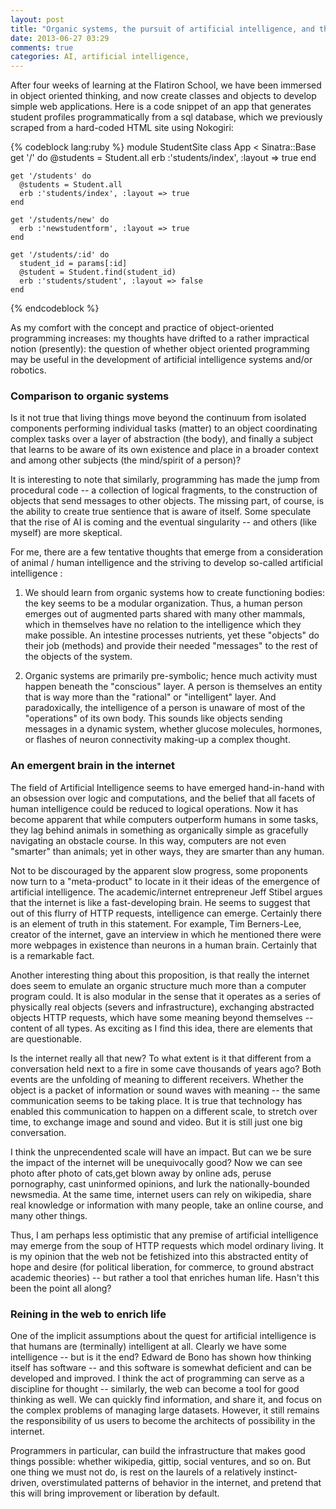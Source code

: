 ```yaml
---
layout: post
title: "Organic systems, the pursuit of artificial intelligence, and the internet"
date: 2013-06-27 03:29
comments: true
categories: AI, artificial intelligence, 
---
```


After four weeks of learning at the Flatiron School, we have been immersed in object oriented thinking, and now create classes and objects to develop simple web applications. Here is a code snippet of an app that generates student profiles programmatically from a sql database, which we previously scraped from a hard-coded HTML site using Nokogiri:

{% codeblock lang:ruby %}
module StudentSite
  class App < Sinatra::Base
    get '/' do
      @students = Student.all
      erb :'students/index', :layout => true
    end

    get '/students' do
      @students = Student.all
      erb :'students/index', :layout => true
    end

    get '/students/new' do  
      erb :'newstudentform', :layout => true
    end

    get '/students/:id' do
      student_id = params[:id]
      @student = Student.find(student_id)
      erb :'students/student', :layout => false
    end
{% endcodeblock %}

As my comfort with the concept and practice of object-oriented programming increases: my thoughts have drifted to a rather impractical notion (presently): the question of whether object oriented programming may be useful in the development of artificial intelligence systems and/or robotics.

### Comparison to organic systems

Is it not true that living things move beyond the continuum from isolated components performing individual tasks (matter) to an object coordinating complex tasks over a layer of abstraction (the body), and finally a subject that learns to be aware of its own existence and place in a broader context and among other subjects (the mind/spirit of a person)?

It is interesting to note that similarly, programming has made the jump from procedural code -- a collection of logical fragments, to the construction of objects that send messages to other objects. The missing part, of course, is the ability to create true sentience that is aware of itself. Some speculate that the rise of AI is coming and the eventual singularity -- and others (like myself) are more skeptical.

For me, there are a few tentative thoughts that emerge from a consideration of animal / human intelligence and the striving to develop so-called artificial intelligence :

1. We should learn from organic systems how to create functioning bodies: the key seems to be a modular organization. Thus, a human person emerges out of augmented parts shared with many other mammals, which in themselves have no relation to the intelligence which they make possible. An intestine processes nutrients, yet these "objects" do their job (methods) and provide their needed "messages" to the rest of the objects of the system.

2. Organic systems are primarily pre-symbolic; hence much activity must happen beneath the "conscious" layer. A person is themselves an entity that is way more than the "rational" or "intelligent" layer. And paradoxically, the intelligence of a person is unaware of most of the "operations" of its own body. This sounds like objects sending messages in a dynamic system, whether glucose molecules, hormones, or flashes of neuron connectivity making-up a complex thought. 

### An emergent brain in the internet

The field of Artificial Intelligence seems to have emerged hand-in-hand with an obsession over logic and computations, and the belief that all facets of human intelligence could be reduced to logical operations. Now it has become apparent that while computers outperform humans in some tasks, they lag behind animals in something as organically simple as gracefully navigating an obstacle course. In this way, computers are not even "smarter" than animals; yet in other ways, they are smarter than any human.

Not to be discouraged by the apparent slow progress, some proponents now turn to a "meta-product" to locate in it their ideas of the emergence of artificial intelligence. The academic/internet entrepreneur Jeff Stibel argues that the internet is like a fast-developing brain. He seems to suggest that out of this flurry of HTTP requests, intelligence can emerge. Certainly there is an element of truth in this statement. For example, Tim Berners-Lee, creator of the internet, gave an interview in which he mentioned there were more webpages in existence than neurons in a human brain. Certainly that is a remarkable fact.

Another interesting thing about this proposition, is that really the internet does seem to emulate an organic structure much more than a computer program could. It is also modular in the sense that it operates as a series of physically real objects (severs and infrastructure), exchanging abstracted objects HTTP requests, which have some meaning beyond themselves -- content of all types. As exciting as I find this idea, there are elements that are questionable.

Is the internet really all that new? To what extent is it that different from a conversation held next to a fire in some cave thousands of years ago? Both events are the unfolding of meaning to different receivers. Whether the object is a packet of information or sound waves with meaning -- the same communication seems to be taking place. It is true that technology has enabled this communication to happen on a different scale, to stretch over time, to exchange image and sound and video. But it is still just one big conversation. 

I think the unprecendented scale will have an impact. But can we be sure the impact of the internet will be unequivocally good? Now we can see photo after photo of cats,get blown away by online ads, peruse pornography, cast uninformed opinions, and lurk the nationally-bounded newsmedia. At the same time, internet users can rely on wikipedia, share real knowledge or information with many people, take an online course, and many other things.  

Thus, I am perhaps less optimistic that any premise of artificial intelligence may emerge from the soup of HTTP requests which model ordinary living. It is my opinion that the web not be fetishized into this abstracted entity of hope and desire (for political liberation, for commerce, to ground abstract academic theories) -- but rather a tool that enriches human life. Hasn't this been the point all along?

### Reining in the web to enrich life

One of the implicit assumptions about the quest for artificial intelligence is that humans are (terminally) intelligent at all. Clearly we have some intelligence -- but is it the end? Edward de Bono has shown how thinking itself has software -- and this software is somewhat deficient and can be developed and improved. I think the act of programming can serve as a discipline for thought -- similarly, the web can become a tool for good thinking as well. We can quickly find information, and share it, and focus on the complex problems of managing large datasets. However, it still remains the responsibility of us users to become the architects of possibility in the internet. 

Programmers in particular, can build the infrastructure that makes good things possible: whether wikipedia, gittip, social ventures, and so on. But one thing we must not do, is rest on the laurels of a relatively instinct-driven, overstimulated patterns of behavior in the internet, and pretend that this will bring improvement or liberation by default.
